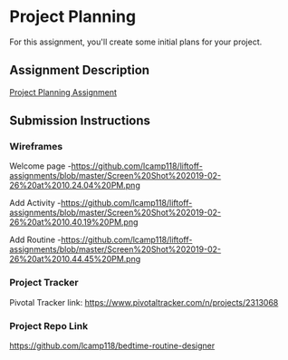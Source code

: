 # Project Planning
For this assignment, you'll create some initial plans for your project.

## Assignment Description
[Project Planning Assignment](https://education.launchcode.org/liftoff/assignments/planning/)

## Submission Instructions

### Wireframes

Welcome page
-https://github.com/lcamp118/liftoff-assignments/blob/master/Screen%20Shot%202019-02-26%20at%2010.24.04%20PM.png

Add Activity
-https://github.com/lcamp118/liftoff-assignments/blob/master/Screen%20Shot%202019-02-26%20at%2010.40.19%20PM.png

Add Routine
-https://github.com/lcamp118/liftoff-assignments/blob/master/Screen%20Shot%202019-02-26%20at%2010.44.45%20PM.png
      

### Project Tracker

Pivotal Tracker link: https://www.pivotaltracker.com/n/projects/2313068


### Project Repo Link

https://github.com/lcamp118/bedtime-routine-designer
